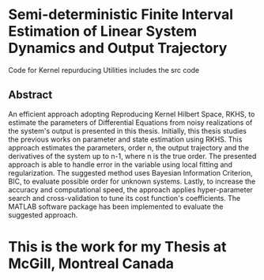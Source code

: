 # Semi-deterministic Finite Interval Estimation of Linear System Dynamics and Output Trajectory
Code for Kernel repurducing
Utilities includes the src code 

## Abstract 
An efficient approach adopting Reproducing Kernel Hilbert Space, RKHS, to estimate the parameters of Differential Equations from noisy realizations of the system's output is presented in this thesis. Initially, this thesis studies the previous works on parameter and state estimation using RKHS. This approach estimates the parameters, order n, the output trajectory and the derivatives of the system up to n-1, where n is the true order. The presented approach is able to handle error in the variable using local fitting and regularization. The suggested method uses Bayesian Information Criterion, BIC, to evaluate possible order for unknown systems. Lastly, to increase the accuracy and computational speed, the approach applies hyper-parameter search and cross-validation to tune its cost function's coefficients. The MATLAB software package has been implemented to evaluate the suggested approach.

# This is the work for my Thesis at McGill, Montreal Canada 
